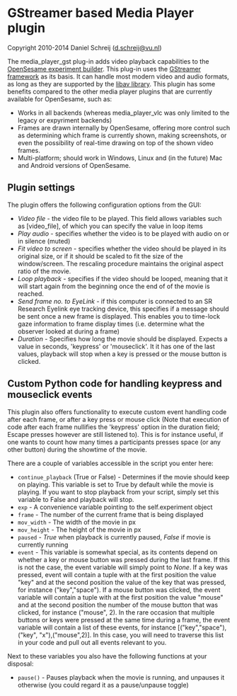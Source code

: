 # GStreamer based Media Player plugin

Copyright 2010-2014 Daniel Schreij (<d.schreij@vu.nl>)

The media_player_gst plug-in adds video playback capabilities to the [OpenSesame experiment builder][opensesame]. This plug-in uses the [GStreamer framework][gst] as its basis. It can handle most modern video and audio formats, as long as they are supported by the [libav library][libav]. This plugin has some benefits compared to the other media player plugins that are currently available for OpenSesame, such as:

- Works in all backends (whereas media_player_vlc was only limited to the legacy or expyriment backends)
- Frames are drawn internally by OpenSesame, offering more control such as determining which frame is currently shown, making screenshots, or even the possibility of real-time drawing on top of the shown video frames.
- Multi-platform; should work in Windows, Linux and (in the future) Mac and Android versions of OpenSesame.

## Plugin settings
The plugin offers the following configuration options from the GUI:

- *Video file* - the video file to be played. This field allows variables such as [video_file], of which you can specify the value in loop items
- *Play audio* - specifies whether the video is to be played with audio on or in silence (muted)
- *Fit video to screen* - specifies whether the video should be played in its original size, or if it should be scaled to fit the size of the window/screen. The rescaling procedure maintains the original aspect ratio of the movie.
- *Loop playback* - specifies if the video should be looped, meaning that it will start again from the beginning once the end of of the movie is reached.
- *Send frame no. to EyeLink* - if this computer is connected to an SR Research Eyelink eye tracking device, this specifies if a message should be sent once a new frame is displayed. This enables you to time-lock gaze information to frame display times (i.e. determine what the observer looked at during a frame)
- *Duration* - Specifies how long the movie should be displayed. Expects a value in seconds, 'keypress' or 'mouseclick'. It it has one of the last values, playback will stop when a key is pressed or the mouse button is clicked.

## Custom Python code for handling keypress and mouseclick events
This plugin also offers functionality to execute custom event handling code after each frame, or after a key press or mouse click (Note that execution of code after each frame nullifies the 'keypress' option in the duration field; Escape presses however are still listened to). This is for instance useful, if one wants to count how many times a participants presses space (or any other button) during the showtime of the movie.

There are a couple of variables accessible in the script you enter here:
- `continue_playback` (True or False) - Determines if the movie should keep on playing. This variable is set to True by default while the movie is playing. If you want to stop playback from your script, simply set this variable to False and playback will stop.
- `exp` - A convenience variable pointing to the self.experiment object
- `frame` - The number of the current frame that is being displayed
- `mov_width` - The width of the movie in px
- `mov_height` - The height of the movie in px
- `paused` - *True* when playback is currently paused, *False* if movie is currently running
- `event` - This variable is somewhat special, as its contents depend on whether a key or mouse button was pressed during the last frame. If this is not the case, the event variable will simply point to *None*. If a key was pressed, event will contain a tuple with at the first position the value "key" and at the second position the value of the key that was pressed, for instance ("key","space"). If a mouse button was clicked, the event variable will contain a tuple with at the first position the value "mouse" and at the second position the number of the mouse button that was clicked, for instance ("mouse", 2). In the rare occasion that multiple buttons or keys were pressed at the same time during a frame, the event variable will contain a list of these events, for instance [("key","space"),("key", "x"),("mouse",2)]. In this case, you will need to traverse this list in your code and pull out all events relevant to you.

Next to these variables you also have the following functions at your disposal:

- `pause()` - Pauses playback when the movie is running, and unpauses it otherwise (you could regard it as a pause/unpause toggle)

[opensesame]: http://www.cogsci.nl/opensesame
[gst]: http://www.gstreamer.com/
[gst-dl]: http://docs.gstreamer.com/display/GstSDK/Installing+the+SDK
[libav]: http://libav.org/

